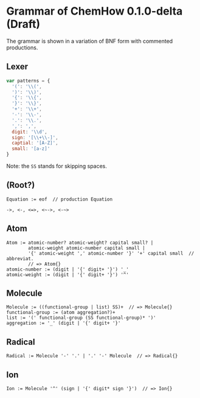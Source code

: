 # Grammar of ChemHow 0.1.0-delta (Draft)
The grammar is shown in a variation of BNF form with commented productions.

## Lexer
```js
var patterns = {
  '(': '\\(',
  ')': '\\)',
  '{': '\\{',
  '}': '\\}',
  '+': '\\+',
  '-': '\\-',
  '.': '\\.',
  ',': ',',
  digit: '\\d',
  sign: '[\\+\\-]',
  captial: '[A-Z]',
  small: '[a-z]'
}
```
Note: the `SS` stands for skipping spaces.

## (Root?)
```vbnf
Equation := eof  // production Equation
```
```
->, <-, <=>, <~->, <-~>
```

## Atom
```vbnf
Atom := atomic-number? atomic-weight? capital small? |
        atomic-weight atomic-number capital small |
        '{' atomic-weight ',' atomic-number '}' '+' capital small  // abbreviat.
        // => Atom{}
atomic-number := (digit | '{' digit+ '}') '_'
atomic-weight := (digit | '{' digit+ '}') '^'
```

## Molecule
```vbnf
Molecule := ((functional-group | list) SS)+  // => Molecule{}
functional-group := (atom aggregation?)+
list := '(' functional-group (SS functional-group)* ')'
aggregation := '_' (digit | '{' digit+ '}'
```

## Radical
```vbnf
Radical := Molecule '-' '.' | '.' '-' Molecule  // => Radical{}
```

## Ion
```vbnf
Ion := Molecule '^' (sign | '{' digit* sign '}')  // => Ion{}
```
